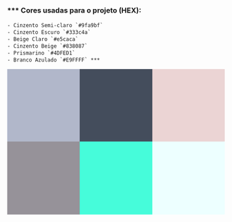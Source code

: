 ### *** Cores usadas para o projeto (HEX):
    - Cinzento Semi-claro `#9fa9bf`
    - Cinzento Escuro `#333c4a`
    - Beige Claro `#e5caca`
    - Cinzento Beige `#838087` 
    - Prismarino `#4DFED1`
    - Branco Azulado `#E9FFFF` ***

![Cores](images/palete_cores.PNG)
